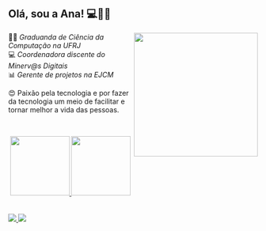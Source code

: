 ## Olá, sou a Ana! 💻:woman_office_worker:

<img align='right' src="https://media.giphy.com/media/YPQ62IX4xd60xJDaBu/giphy.gif" width="250">

:woman_student: *Graduanda de Ciência da Computação na UFRJ*  
💻 *Coordenadora discente do Minerv@s Digitais*   
:bar_chart: *Gerente de projetos na EJCM*

:heart_eyes: Paixão pela tecnologia e por fazer da tecnologia um meio de facilitar e tornar melhor a vida das pessoas.

  &nbsp;
  &nbsp;
  
  <div align="center">
  <a href="https://github.com/acrds">
  <img height="120em" src="https://github-readme-stats.vercel.app/api?username=acrds&show_icons=true&theme=radical&include_all_commits=true&count_private=true"/>
  <img height="120em" src="https://github-readme-stats.vercel.app/api/top-langs/?username=acrds&layout=compact&langs_count=7&theme=radical"/>
</div>
  <br>
  <br>
  
<a href = "mailto:anasantos.rds@outlook.com">
  <img src="https://img.shields.io/badge/Microsoft_Outlook-0078D4?style=for-the-badge&logo=microsoft-outlook&logoColor=white">
</a>

<a href="https://www.linkedin.com/in/acrds">
  <img src="https://img.shields.io/badge/-LinkedIn-%230077B5?style=for-the-badge&logo=linkedin&logoColor=white">
</a> 
  

